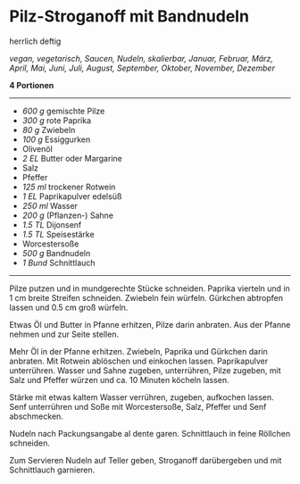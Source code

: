 # Pilz-Stroganoff mit Bandnudeln

herrlich deftig

*vegan, vegetarisch, Saucen, Nudeln, skalierbar, Januar, Februar, März, April, Mai, Juni, Juli, August, September, Oktober, November, Dezember*

**4 Portionen**

---

- *600 g* gemischte Pilze
- *300 g* rote Paprika
- *80 g* Zwiebeln
- *100 g* Essiggurken
- Olivenöl
- *2 EL* Butter oder Margarine
- Salz
- Pfeffer
- *125 ml* trockener Rotwein
- *1 EL* Paprikapulver edelsüß
- *250 ml* Wasser
- *200 g* (Pflanzen-) Sahne
- *1.5 TL* Dijonsenf
- *1.5 TL* Speisestärke
- Worcestersoße
- *500 g* Bandnudeln
- *1 Bund* Schnittlauch

---

Pilze putzen und in mundgerechte Stücke schneiden. Paprika vierteln und in 1 cm breite Streifen schneiden. Zwiebeln fein würfeln. Gürkchen abtropfen lassen und 0.5 cm groß würfeln. 

Etwas Öl und Butter in Pfanne erhitzen, Pilze darin anbraten. Aus der Pfanne nehmen und zur Seite stellen.

Mehr Öl in der Pfanne erhitzen. Zwiebeln, Paprika und Gürkchen darin anbraten. Mit Rotwein ablöschen und einkochen lassen. Paprikapulver unterrühren. Wasser und Sahne zugeben, unterrühren, Pilze zugeben, mit Salz und Pfeffer würzen und ca. 10 Minuten köcheln lassen.

Stärke mit etwas kaltem Wasser verrühren, zugeben, aufkochen lassen. Senf unterrühren und Soße mit Worcestersoße, Salz, Pfeffer und Senf abschmecken.

Nudeln nach Packungsangabe al dente garen. Schnittlauch in feine Röllchen schneiden.

Zum Servieren Nudeln auf Teller geben, Stroganoff darübergeben und mit Schnittlauch garnieren.
